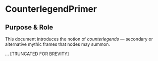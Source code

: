 # CounterlegendPrimer

## Purpose & Role

This document introduces the notion of *counterlegends* — secondary or alternative mythic frames that nodes may summon.

... [TRUNCATED FOR BREVITY]